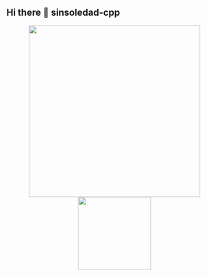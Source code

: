 ## Hi there 👋 sinsoledad-cpp

<!--
**sinsoledad-cpp/sinsoledad-cpp** is a ✨ _special_ ✨ repository because its `README.md` (this file) appears on your GitHub profile.

Here are some ideas to get you started:

- 🔭 I’m currently working on ...
- 🌱 I’m currently learning ...
- 👯 I’m looking to collaborate on ...
- 🤔 I’m looking for help with ...
- 💬 Ask me about ...
- 📫 How to reach me: ...
- 😄 Pronouns: ...
- ⚡ Fun fact: ...
-->

<p align="center">
  <img src="https://github-readme-stats.vercel.app/api?username=sinsoledad-cpp&show_icons=true&hide=contribs,prs&cache_seconds=86400&theme=radical" width="400px">
  <img height="170px" src="https://github-readme-stats.vercel.app/api/top-langs/?username=sinsoledad-cpp&hide_border=true&layout=compact&langs_count=6&locale=cn" />
</p>

